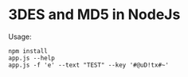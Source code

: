 # 3DES and MD5 in NodeJs
Usage:

  ```
  npm install
  app.js --help
  app.js -f 'e' --text "TEST" --key '#@uD!tx#~'
  ```
